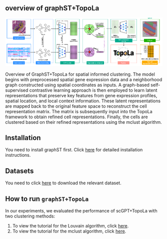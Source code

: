 
## overview of graphST+TopoLa 

<p align="center">
<img src="https://github.com/kaizheng-academic/TopoLa/blob/main/src/graphST_TopoLa.png" width="1000" />
</p>
Overview of GraphST+TopoLa for spatial informed clustering. The model begins with preprocessed spatial gene expression data and a neighborhood graph constructed using spatial coordinates as inputs. A graph-based self-supervised contrastive learning approach is then employed to learn latent representations that preserve key features from gene expression profiles, spatial location, and local context information. These latent representations are mapped back to the original feature space to reconstruct the cell representation matrix. The matrix is subsequently input into the TopoLa framework to obtain refined cell representations. Finally, the cells are clustered based on their refined representations using the mclust algorithm.  

Installation
------------

You need to install graphST first. Click [here](https://drive.google.com/file/d/1w1Ghtt7mq5qHvD6DQ-vJKLTKvZ-oxrpz/view?usp=sharing)  for detailed installation instructions.


## Datasets 

You need to click [here](https://drive.google.com/file/d/1w1Ghtt7mq5qHvD6DQ-vJKLTKvZ-oxrpz/view?usp=sharing)  to download the relevant dataset.


How to run `graphST+TopoLa`
-------------------
In our experiments, we evaluated the performance of scGPT+TopoLa with two clustering methods:

1.	To view the tutorial for the Louvain algorithm, click [here](https://github.com/kaizheng-academic/TopoLa/tree/main/Spatially_informed_clustering_of_ST/Louvain).
2.	To view the tutorial for the mclust algorithm, click [here](https://github.com/kaizheng-academic/TopoLa/tree/main/Spatially_informed_clustering_of_ST/mclust).
